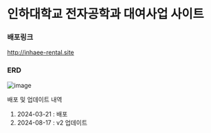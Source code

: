 # 인하대학교 전자공학과 대여사업 사이트

### 배포링크
http://inhaee-rental.site



### ERD
![image](https://github.com/user-attachments/assets/45c39487-1471-4946-b8c5-1c189d3e0427)


배포 및 업데이트 내역
1. 2024-03-21 : 배포
2. 2024-08-17 : v2 업데이트
